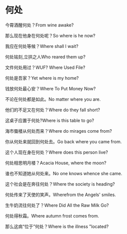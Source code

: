 # 何处

<p><span class="chinese">今霄酒醒何处？</span><span class="english">From wine awake?</span></p>

<p><span class="chinese">那么现在他身在何处呢？</span><span class="english">So where is he now?</span></p>

<p><span class="chinese">我应在何处等候？</span><span class="english">Where shall I wait?</span></p>

<p><span class="chinese">何处铭刻,立拱之人</span><span class="english">Who reared them up?</span></p>

<p><span class="chinese">文件何处用过？</span><span class="english">WUF? Where Used File?</span></p>

<p><span class="chinese">何处是吾家？</span><span class="english">Yet where is my home?</span></p>

<p><span class="chinese">钱放何处最心安？</span><span class="english">Where To Put Money Now?</span></p>

<p><span class="chinese">不论在何处都是如此。</span><span class="english">No matter where you are.</span></p>

<p><span class="chinese">他们的不足又在何处？</span><span class="english">Where do they fall short?</span></p>

<p><span class="chinese">这桌子应置于何处?</span><span class="english">Where is this table to go?</span></p>

<p><span class="chinese">海市蜃楼从何处而来？</span><span class="english">Where do mirages come from?</span></p>

<p><span class="chinese">你从何处来就回到何处去。</span><span class="english">Go back where you came from.</span></p>

<p><span class="chinese">这个人现在身在何处？</span><span class="english">Where does this person live?</span></p>

<p><span class="chinese">何处相思明月楼？</span><span class="english">Acacia House, where the moon?</span></p>

<p><span class="chinese">谁也不知道她从何处来。</span><span class="english">No one knows whence she came.</span></p>

<p><span class="chinese">这个社会是在奔往何处？</span><span class="english">Where the society is heading?</span></p>

<p><span class="chinese">何处传来了天使的笑声。</span><span class="english">Wherefrom the Angels' smiles.</span></p>

<p><span class="chinese">生牛奶流往何处了？</span><span class="english">Where Did All the Raw Milk Go?</span></p>

<p><span class="chinese">何处得秋霜。</span><span class="english">Where autumn frost comes from.</span></p>

<p><span class="chinese">那么这病“位于”何处？</span><span class="english">Where is the illness "located?</span></p>


